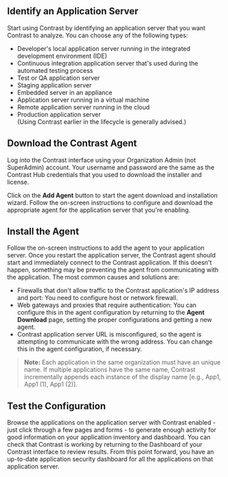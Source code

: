 <!--
title: "Enabling Application Servers with Contrast"
description: "High-level overview for adding the Contrast agent to applications."
tags: "setup agent installation TeamServer onboarding application"
-->

## Identify an Application Server
Start using Contrast by identifying an application server that you want Contrast to analyze. You can choose any of the following types:

* Developer's local application server running in the integrated development environment (IDE)
* Continuous integration application server that's used during the automated testing process
* Test or QA application server
* Staging application server
* Embedded server in an appliance
* Application server running in a virtual machine
* Remote application server running in the cloud
* Production application server <br> (Using Contrast earlier in the lifecycle is generally advised.)

## Download the Contrast Agent
Log into the Contrast interface using your Organization Admin (not SuperAdmin) account. Your username and password are the same as the Contrast Hub credentials that you used to download the installer and license.

Click on the **Add Agent** button to start the agent download and installation wizard. Follow the on-screen instructions to configure and download the appropriate agent for the application server that you're enabling.

## Install the Agent
Follow the on-screen instructions to add the agent to your application server. Once you restart the application server, the Contrast agent should start and immediately connect to the Contrast application. If this doesn't happen, something may be preventing the agent from communicating with the application. The most common causes and solutions are:

* Firewalls that don't allow traffic to the Contrast application's IP address and port: You need to configure host or network firewall.
* Web gateways and proxies that require authentication: You can configure this in the agent configuration by returning to the **Agent Download** page, setting the proper configurations and getting a new agent.
* Contrast application server URL is misconfigured, so the agent is attempting to communicate with the wrong address. You can change this in the agent configuration, if necessary.

> **Note:** Each application in the same organization must have an unique name. If multiple applications have the same name, Contrast incrementally appends each instance of the display name [e.g., App1, App1 (1), App1 (2)]. 

## Test the Configuration
Browse the applications on the application server with Contrast enabled - just click through a few pages and forms - to generate enough activity for good information on your application inventory and dashboard. You can check that Contrast is working by returning to the Dashboard of your Contrast interface to review results. From this point forward, you have an up-to-date application security dashboard for all the applications on that application server. 


